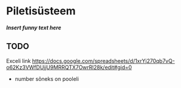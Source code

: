 Piletisüsteem
=============

***Insert funny text here***

TODO
----

Exceli link
https://docs.google.com/spreadsheets/d/1xrYj270qb7vQ-o62Kz3VWfDUjjU9MRRQTX7OwrRl28k/edit#gid=0

* number sõneks on pooleli